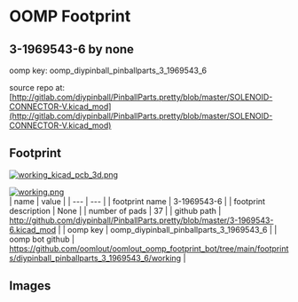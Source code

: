 # OOMP Footprint  
## 3-1969543-6  by none  
  
oomp key: oomp_diypinball_pinballparts_3_1969543_6  
  
source repo at: [http://gitlab.com/diypinball/PinballParts.pretty/blob/master/SOLENOID-CONNECTOR-V.kicad_mod](http://gitlab.com/diypinball/PinballParts.pretty/blob/master/SOLENOID-CONNECTOR-V.kicad_mod)  
## Footprint  
  
[![working_kicad_pcb_3d.png](working_kicad_pcb_3d_600.png)](working_kicad_pcb_3d.png)  
  
[![working.png](working_600.png)](working.png)  
| name | value | 
| --- | --- | 
| footprint name | 3-1969543-6 | 
| footprint description | None | 
| number of pads | 37 | 
| github path | http://github.com/diypinball/PinballParts.pretty/blob/master/3-1969543-6.kicad_mod | 
| oomp key | oomp_diypinball_pinballparts_3_1969543_6 | 
| oomp bot github | https://github.com/oomlout/oomlout_oomp_footprint_bot/tree/main/footprints/diypinball_pinballparts_3_1969543_6/working | 
## Images  
